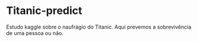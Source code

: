 # Titanic-predict
Estudo kaggle sobre o naufrágio do Titanic. Aqui prevemos a sobrevivência de uma pessoa ou não.
